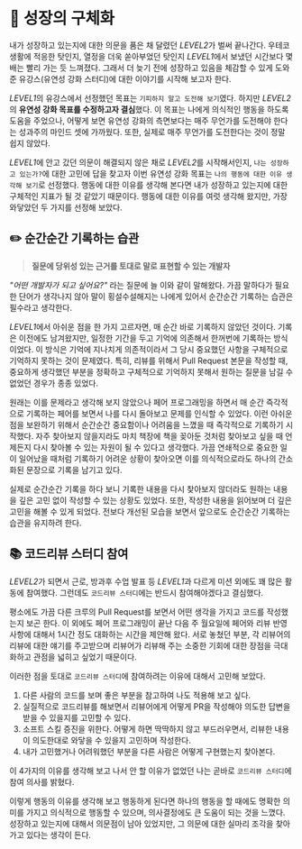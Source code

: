 # 🌱 성장의 구체화

내가 성장하고 있는지에 대한 의문을 품은 채 달렸던 *LEVEL2*가 벌써 끝나간다. 우테코 생활에 적응한 탓인지, 열정을 더욱 쏟아부었던 탓인지 *LEVEL1*에서 보냈던 시간보다 몇 배는 빨리 가는 듯 느껴졌다. 그래서 더 늦기 전에 성장하고 있음을 체감할 수 있게 도와준 유강스(유연성 강화 스터디)에 대한 이야기를 시작해 보고자 한다.

*LEVEL1*의 유강스에서 선정했던 목표는 `기피하지 말고 도전해 보기`였다. 하지만 *LEVEL2*의 **유연성 강화 목표를 수정하고자 결심**했다. 이 목표는 나에게 의식적인 행동을 하도록 도움을 주었으나, 어떻게 보면 유연성 강화의 측면보다는 매주 무언가를 도전해야 한다는 성과주의 마인드 셋에 가까웠다. 또한, 실제로 매주 무언가를 도전한다는 것이 정말 쉽지 않았다.

*LEVEL1*에 안고 갔던 의문이 해결되지 않은 채로 *LEVEL2*를 시작해서인지, `나는 성장하고 있는가?`에 대한 고민에 답을 찾고자 이번 유연성 강화 목표는 `나의 행동에 대한 이유 생각해 보기`로 선정했다. 행동에 대한 이유를 생각해 본다면 내가 성장하고 있는지에 대한 구체적인 지표가 될 것 같았기 때문이다. 행동에 대한 이유를 여럿 생각해 왔지만, 가장 와닿았던 두 가지를 선정해 보았다.

## ✏️ 순간순간 기록하는 습관

> **질문에 당위성 있는 근거를 토대로 말로 표현할 수 있는 개발자**

_"어떤 개발자가 되고 싶어요?"_ 라는 질문에 늘 이와 같이 말해왔다. 가끔 말하다가 필요한 단어가 생각나지 않아 말이 횡설수설해지는 나에게 있어서 순간순간 기록하는 습관은 필수라고 생각한다.

*LEVEL1*에서 아쉬운 점을 한 가지 고르자면, 매 순간 바로 기록하지 않았던 것이다. 기록은 이전에도 남겨왔지만, 일정한 기간을 두고 기억에 의존해서 한꺼번에 기록하는 방식이었다. 이 방식은 기억에 지나치게 의존적이라서 그 당시 중요했던 사항을 구체적으로 기억하지 못하는 것이 문제였다. 특히, 리뷰를 위해서 Pull Request 본문을 작성할 때, 중요하게 생각했던 부분을 정확하고 구체적으로 기억하지 못해서 원하는 질문을 남길 수 없었던 경우가 종종 있었다.

원래는 이를 문제라고 생각해 보지 않았으나 페어 프로그래밍을 하면서 매 순간 즉각적으로 기록하는 페어를 보면서 나를 다시 돌아보고 문제를 인식할 수 있었다. 이런 아쉬운 점을 보완하기 위해서 순간순간 중요함이나 어려움을 느꼈을 때 즉각적으로 기록하기 시작했다. 자주 찾아보지 않을지라도 마치 책장에 책을 꽂아둔 것처럼 찾아보고 싶을 때 언제든지 다시 찾아볼 수 있는 자원이 될 수 있다고 생각했다. 가끔 연쇄적으로 중요한 일이 일어났을 때처럼 기록하기 어려운 상황이 찾아오면 이를 의식적으로라도 하나의 간소화된 문장으로 기록을 남기고 있다.

실제로 순간순간 기록을 하다 보니 기록한 내용을 다시 찾아보지 않더라도 원하는 내용을 깊은 고민 없이 작성할 수 있는 상황도 있었다. 또한, 작성한 내용을 읽어보며 더 깊은 고민을 해볼 수 있게 되었다. 전보다 개선된 모습을 보면서 앞으로도 순간순간 기록하는 습관을 유지하려 한다.

## 📚 코드리뷰 스터디 참여

*LEVEL2*가 되면서 근로, 방과후 수업 발표 등 *LEVEL1*과 다르게 미션 외에도 꽤 많은 활동에 참여했다. 그런데도 `코드리뷰 스터디`에는 반드시 참여해야겠다고 결심했다.

평소에도 가끔 다른 크루의 Pull Request를 보면서 어떤 생각을 가지고 코드를 작성했는지 보곤 한다. 이 외에도 페어 프로그래밍이 끝난 다음 주 월요일에 페어와 리뷰 반영 사항에 대해서 1시간 정도 대화하는 시간을 제안해 왔다. 서로 놓쳤던 부분, 각 리뷰어의 리뷰에 대한 얘기를 주고받으며 리뷰어가 리뷰해 주는 소중한 기회에 대한 장점을 극대화하고 관점을 넓히고 싶었기 때문이다.

이러한 점을 토대로 `코드리뷰 스터디`에 참여하려는 이유에 대해서 고민해 보았다.

1. 다른 사람의 코드를 보며 좋은 부분을 참고하여 나도 적용해 보고 싶다.
2. 실질적으로 코드리뷰를 해보면서 리뷰어에게 어떻게 PR을 작성해야 의도한 답변을 받을 수 있을지를 고민할 수 있다.
3. 소프트 스킬 증진을 위한다. 어떻게 하면 딱딱하지 않고 부드러우면서, 리뷰한 내용이 의도한대로 와닿을 수 있을지 고민하며 작성한다.
4. 내가 고민했거나 어려워했던 부분을 다른 사람은 어떻게 구현했는지 찾아본다.

이 4가지의 이유를 생각해 보고 나서 안 할 이유가 없었던 나는 곧바로 `코드리뷰 스터디`에 참여 의사를 밝혔다.

이렇게 행동의 이유를 생각해 보고 행동하게 된다면 하나의 행동을 할 때에도 명확한 의미를 가지고 의식적으로 행동할 수 있으며, 의사결정에도 큰 도움이 되는 것을 느꼈다. 성장하고 있는지에 대해서 의문점이 남아 있었지만, 그 의문에 대한 실마리 조각을 찾아가고 있다는 생각이 든다.
